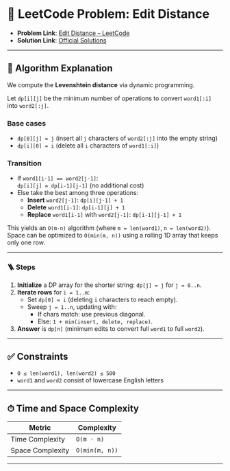# 🧩 LeetCode Problem: Edit Distance

- **Problem Link**: [Edit Distance – LeetCode](https://leetcode.com/problems/edit-distance/)
- **Solution Link**: [Official Solutions](https://leetcode.com/problems/edit-distance/solutions/)

---

## 🧠 Algorithm Explanation

We compute the **Levenshtein distance** via dynamic programming.

Let `dp[i][j]` be the minimum number of operations to convert `word1[:i]` into `word2[:j]`.

### Base cases

- `dp[0][j] = j` (insert all `j` characters of `word2[:j]` into the empty string)
- `dp[i][0] = i` (delete all `i` characters of `word1[:i]`)

### Transition

- If `word1[i-1] == word2[j-1]`:  
  `dp[i][j] = dp[i-1][j-1]` (no additional cost)
- Else take the best among three operations:
  - **Insert** `word2[j-1]`: `dp[i][j-1] + 1`
  - **Delete** `word1[i-1]`: `dp[i-1][j] + 1`
  - **Replace** `word1[i-1]` with `word2[j-1]`: `dp[i-1][j-1] + 1`

This yields an `O(m·n)` algorithm (where `m = len(word1)`, `n = len(word2)`).  
Space can be optimized to `O(min(m, n))` using a rolling 1D array that keeps only one row.

---

### 🪜 Steps

1. **Initialize** a DP array for the shorter string: `dp[j] = j` for `j = 0..n`.
2. **Iterate rows** for `i = 1..m`:
   - Set `dp[0] = i` (deleting `i` characters to reach empty).
   - Sweep `j = 1..n`, updating with:
     - If chars match: use previous diagonal.
     - Else: `1 + min(insert, delete, replace)`.
3. **Answer** is `dp[n]` (minimum edits to convert full `word1` to full `word2`).

---

## ✅ Constraints

- `0 ≤ len(word1), len(word2) ≤ 500`
- `word1` and `word2` consist of lowercase English letters

---

## ⏱ Time and Space Complexity

| Metric            | Complexity     |
|-------------------|----------------|
| Time Complexity   | `O(m · n)`     |
| Space Complexity  | `O(min(m, n))` |

---
